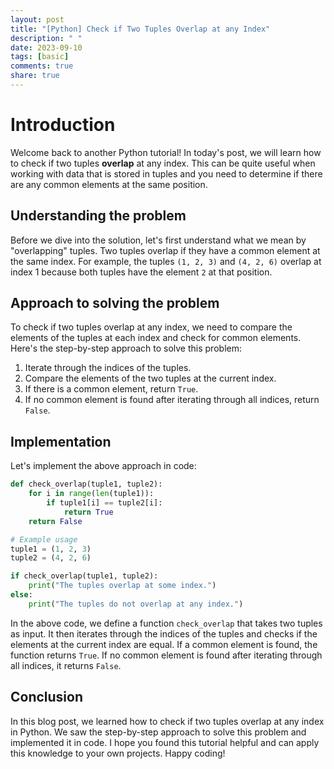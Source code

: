 ```yaml
---
layout: post
title: "[Python] Check if Two Tuples Overlap at any Index"
description: " "
date: 2023-09-10
tags: [basic]
comments: true
share: true
---
```

# Introduction
Welcome back to another Python tutorial! In today's post, we will learn how to check if two tuples **overlap** at any index. This can be quite useful when working with data that is stored in tuples and you need to determine if there are any common elements at the same position.

## Understanding the problem
Before we dive into the solution, let's first understand what we mean by "overlapping" tuples. Two tuples overlap if they have a common element at the same index. For example, the tuples `(1, 2, 3)` and `(4, 2, 6)` overlap at index 1 because both tuples have the element `2` at that position.

## Approach to solving the problem
To check if two tuples overlap at any index, we need to compare the elements of the tuples at each index and check for common elements. Here's the step-by-step approach to solve this problem:

1. Iterate through the indices of the tuples.
2. Compare the elements of the two tuples at the current index.
3. If there is a common element, return `True`.
4. If no common element is found after iterating through all indices, return `False`.

## Implementation
Let's implement the above approach in code:

```python
def check_overlap(tuple1, tuple2):
    for i in range(len(tuple1)):
        if tuple1[i] == tuple2[i]:
            return True
    return False

# Example usage
tuple1 = (1, 2, 3)
tuple2 = (4, 2, 6)

if check_overlap(tuple1, tuple2):
    print("The tuples overlap at some index.")
else:
    print("The tuples do not overlap at any index.")
```

In the above code, we define a function `check_overlap` that takes two tuples as input. It then iterates through the indices of the tuples and checks if the elements at the current index are equal. If a common element is found, the function returns `True`. If no common element is found after iterating through all indices, it returns `False`.

## Conclusion
In this blog post, we learned how to check if two tuples overlap at any index in Python. We saw the step-by-step approach to solve this problem and implemented it in code. I hope you found this tutorial helpful and can apply this knowledge to your own projects. Happy coding!
```
